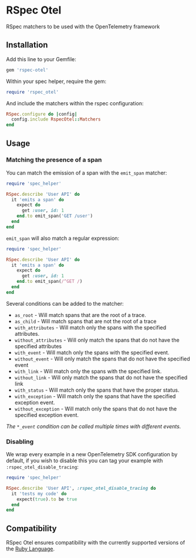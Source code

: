 # RSpec Otel

RSpec matchers to be used with the OpenTelemetry framework

## Installation

Add this line to your Gemfile:

```ruby
gem 'rspec-otel'
```

Within your spec helper, require the gem:

```ruby
require 'rspec_otel'
```

And include the matchers within the rspec configuration:

```ruby
RSpec.configure do |config|
  config.include RspecOtel::Matchers
end
```

## Usage

### Matching the presence of a span

You can match the emission of a span with the `emit_span` matcher:

```ruby
require 'spec_helper'

RSpec.describe 'User API' do
  it 'emits a span' do
    expect do
      get :user, id: 1
    end.to emit_span('GET /user')
  end
end
```

`emit_span` will also match a regular expression:

```ruby
require 'spec_helper'

RSpec.describe 'User API' do
  it 'emits a span' do
    expect do
      get :user, id: 1
    end.to emit_span(/^GET /)
  end
end
```

Several conditions can be added to the matcher:

* `as_root` - Will match spans that are the root of a trace.
* `as_child` - Will match spans that are not the root of a trace
* `with_attributes` - Will match only the spans with the specified attributes.
* `without_attributes` - Will only match the spans that do not have the specified attributes
* `with_event` - Will match only the spans with the specified event.
* `without_event` - Will only match the spans that do not have the specified event
* `with_link` - Will match only the spans with the specified link.
* `without_link` - Will only match the spans that do not have the specified link
* `with_status` - Will match only the spans that have the proper status.
* `with_exception` - Will match only the spans that have the specified exception event.
* `without_exception` - Will match only the spans that do not have the specified exception event.

_The `*_event` condition can be called multiple times with different events._


### Disabling

We wrap every example in a new OpenTelemetry SDK configuration by default, if you wish to disable this you can tag your example with `:rspec_otel_disable_tracing`:

```ruby
require 'spec_helper'

RSpec.describe 'User API', :rspec_otel_disable_tracing do
  it 'tests my code' do
    expect(true).to be true
  end
end
```

## Compatibility

RSpec Otel ensures compatibility with the currently supported versions of the
[Ruby Language](https://www.ruby-lang.org/en/downloads/branches/).
